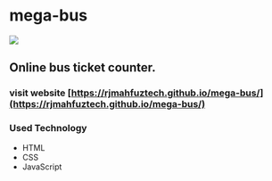# mega-bus

<a href="https://rjmahfuztech.github.io/mahfuz-bank/">
  <img src="bank.JPG">
</a>

## Online bus ticket counter.

### visit website [https://rjmahfuztech.github.io/mega-bus/](https://rjmahfuztech.github.io/mega-bus/)

### Used Technology

+ HTML
+ CSS
+ JavaScript

